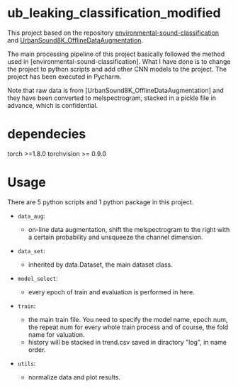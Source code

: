 # ub_leaking_classification_modified
This project based on the repository [environmental-sound-classification](https://github.com/mariostrbac/environmental-sound-classification) and [UrbanSound8K_OfflineDataAugmentation](https://github.com/LuciferHu/UrbanSound8K_OfflineDataAugmentation).

The main processing pipeline of this project basically followed the method used in [environmental-sound-classification]. What I have done is to change the project to python scripts and add other CNN models to the project. The project has been executed in Pycharm.

Note that raw data is from [UrbanSound8K_OfflineDataAugmentation] and they have been converted to melspectrogram, stacked in a pickle file in advance, which is confidential.

# dependecies
torch >=1.8.0
torchvision >= 0.9.0

# Usage
There are 5 python scripts and 1 python package in this project.
- `data_aug`:
     - on-line data augmentation, shift the melspectrogram to the right with a certain probability and unsqueeze the channel dimension.

- `data_set`:
     - inherited by data.Dataset, the main dataset class.
      
- `model_select`:
     - every epoch of train and evaluation is performed in here.

- `train`:
     - the main train file. You need to specify the model name, epoch num, the repeat num for every whole train process and of course, the fold name for valuation.
     - history will be stacked in trend.csv saved in diractory "log", in name order.
      
- `utils`:
     - normalize data and plot results.
